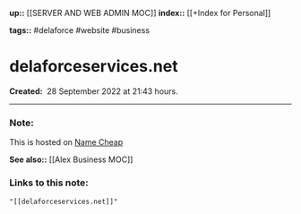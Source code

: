 **up::** [[SERVER AND WEB ADMIN MOC]]
**index::** [[+Index for Personal]]
 

**tags::** #delaforce #website #business 

# delaforceservices.net

**Created:**  28 September 2022 at  21:43 hours.

___
### Note:
This is hosted on [Name Cheap](https://ap.www.namecheap.com/domains/list/)



**See also::** [[Alex Business MOC]] 

### Links to this note:
```query
"[[delaforceservices.net]]"
```

